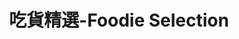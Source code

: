 ---
title: "吃貨精選-Foodie Selection"
description: "探索全台美食競賽，發現在地美味，品嚐競技精神"
keywords:
  - 美食競賽
  - 台灣美食
  - 美食精選
datePublished: "2025-06-30"
dateModified: "2025-07-01"
city: "台北市"
district: "所有行政區"
award: "台北國際牛肉麵節"
year: "所有年份"
page: 1
count: 10

restaurants:
  - name: "一碗來TaiwanMama"
    address: "台北市中正區八德路一段1號中4D, 華山1914文創園區內 中4D館"
    phone: "0233224949"
    geo: "25.044785529668108, 121.52950720132121"
    google_map: "https://maps.app.goo.gl/15uCH78kdASc39Vr8"
    footinder: "https://footinder.com.tw/%E5%8F%B0%E5%8C%97%E5%B8%82%E4%B8%AD%E6%AD%A3%E5%8D%80/31499/"
    official: "https://taiwanmama.com/"
    award:
    - name: "500盤"
      year: "2024"
    - name: "台北國際牛肉麵節"
      year: "2024"
  - name: "八方雲集"
    address: "分店眾多請自行搜尋"
    phone: ""
    geo: ""
    google_map: "https://www.google.com/maps/search/%E5%85%AB%E6%96%B9%E9%9B%B2%E9%9B%86/@25.0930498,121.5384948,14z/data=!3m1!4b1?entry=ttu&g_ep=EgoyMDI1MDYxNi4wIKXMDSoASAFQAw%3D%3D"
    footinder: "https://footinder.com.tw/%E5%8F%B0%E5%8C%97%E5%B8%82%E4%BF%A1%E7%BE%A9%E5%8D%80/180217/"
    official: "https://www.8way.com.tw/"
    award:
    - name: "台北國際牛肉麵節"
      year: "2024"
  - name: "御真牛餐館"
    address: "108台北市萬華區成都路27巷3號"
    phone: "0223033960"
    geo: "25.042835397710764, 121.50689539862134"
    google_map: "https://maps.app.goo.gl/F3PYdz4HMu2wS2xs8"
    footinder: "https://footinder.com.tw/%E5%8F%B0%E5%8C%97%E5%B8%82%E8%90%AC%E8%8F%AF%E5%8D%80/63609/"
    official: "https://www.instagram.com/real_cow23033960/"
    award:
    - name: "台北國際牛肉麵節"
      year: "2024"
  - name: "達人麵館"
    address: "114台北市內湖區環山路一段9巷7號"
    phone: "0227989901"
    geo: "25.082961288139547, 121.56600645040385"
    google_map: "https://maps.app.goo.gl/fb7muVh6Ksfvafx76"
    footinder: "https://footinder.com.tw/%e5%8f%b0%e5%8c%97%e5%b8%82%e5%85%a7%e6%b9%96%e5%8d%80/50268/"
    official: "https://www.facebook.com/profile.php?id=100095059021569"
    award:
    - name: "台北國際牛肉麵節"
      year: "2024"
  - name: "道品牛肉麵"
    address: "111台北市士林區後港街204號"
    phone: "072360236"
    geo: "22.637542394178766, 120.30357570183317"
    google_map: "https://maps.app.goo.gl/bhSS8nbgtDv5iTx89"
    footinder: "https://footinder.com.tw/%e9%ab%98%e9%9b%84%e5%b8%82%e4%b8%89%e6%b0%91%e5%8d%80/362215/"
    official: "https://www.facebook.com/profile.php?id=61556557034544"
    award:
    - name: "台北國際牛肉麵節"
      year: "2024"
    - name: "台北國際牛肉麵節"
      year: "2024"
  - name: "竣師父牛肉麵"
    address: "106台北市大安區大安路一段52巷24號一樓"
    phone: "0905888123"
    geo: "25.042979674003117, 121.54512414354234"
    google_map: "https://maps.app.goo.gl/35eUntYsj1Rvcpcz7"
    footinder: "https://footinder.com.tw/%E5%8F%B0%E5%8C%97%E5%B8%82%E5%A4%A7%E5%AE%89%E5%8D%80/136430/"
    official: "https://www.facebook.com/masterjim168"
    award:
    - name: "台北國際牛肉麵節"
      year: "2024"
  - name: "詩篇咖啡餐廳"
    address: "100台北市中正區中山南路20號B1"
    phone: "0223822666"
    geo: "25.037147815773103, 121.51667019531996"
    google_map: "https://maps.app.goo.gl/7QTEcPfYcJQHyFuH7"
    footinder: "https://footinder.com.tw/%E5%8F%B0%E5%8C%97%E5%B8%82%E4%B8%AD%E6%AD%A3%E5%8D%80/82/"
    official: "https://www.facebook.com/PsalmsCafe"
    award:
    - name: "台北國際牛肉麵節"
      year: "2024"
    - name: "台北國際牛肉麵節"
      year: "2024"
  - name: "海峽會"
    address: "105台北市松山區敦化北路167號B1"
    phone: "0277076789"
    geo: "25.05476692436136, 121.54941270143397"
    google_map: "https://maps.app.goo.gl/CQi3oEJ5mZYxSvjL6"
    footinder: "https://footinder.com.tw/%E5%8F%B0%E5%8C%97%E5%B8%82%E6%9D%BE%E5%B1%B1%E5%8D%80/13141/"
    official: "http://www.csclub.com.tw/"
    award:
    - name: "台北國際牛肉麵節"
      year: "2024"
  - name: "福容大飯店-台北一館"
    address: "106台北市大安區建國南路一段266號"
    phone: "0227019266"
    geo: "25.036629451697564, 121.53738803257971"
    google_map: "https://maps.app.goo.gl/GbUDKvsq5h8iAfgm7"
    footinder: ""
    official: "https://www.fullon-hotels.com.tw/tp/tw/"
    award:
    - name: "台北國際牛肉麵節"
      year: "2024"
---